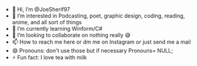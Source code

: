 - 👋 Hi, I’m @JoeSherif97
- 👀 I’m interested in Podcasting, poet, graphic design, coding, reading, anime, and all sort of things
- 🌱 I’m currently learning Winform/C#
- 💞️ I’m looking to collaborate on nothing really 😅
- 📫 How to reach me here or dm me on Instagram or just send me a mail
- 😄 Pronouns: don't use those but if necessary Pronouns= NULL;
- ⚡ Fun fact: I love tea with milk

<!---
JoeSherif97/JoeSherif97 is a ✨ special ✨ repository because its `README.md` (this file) appears on your GitHub profile.
You can click the Preview link to take a look at your changes.
--->
